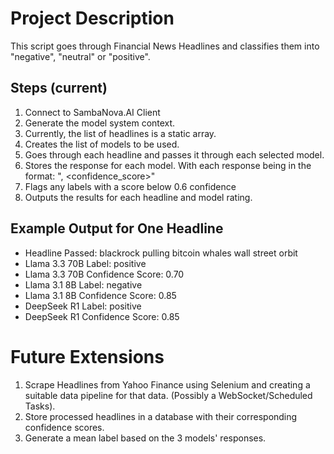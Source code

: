 # Project Description

This script goes through Financial News Headlines and classifies them into "negative", "neutral" or "positive".

## Steps (current)

1. Connect to SambaNova.AI Client
2. Generate the model system context.
3. Currently, the list of headlines is a static array.
4. Creates the list of models to be used.
5. Goes through each headline and passes it through each selected model.
6. Stores the response for each model. With each response being in the format:
   "<label>, <confidence_score>"
7. Flags any labels with a score below 0.6 confidence
8. Outputs the results for each headline and model rating.

## Example Output for One Headline

- Headline Passed: blackrock pulling bitcoin whales wall street orbit
- Llama 3.3 70B Label: positive
- Llama 3.3 70B Confidence Score: 0.70
- Llama 3.1 8B Label: negative
- Llama 3.1 8B Confidence Score: 0.85
- DeepSeek R1 Label: positive
- DeepSeek R1 Confidence Score: 0.85

# Future Extensions

1. Scrape Headlines from Yahoo Finance using Selenium and creating a suitable data pipeline for that data. (Possibly a WebSocket/Scheduled Tasks).
2. Store processed headlines in a database with their corresponding confidence scores.
3. Generate a mean label based on the 3 models' responses.
